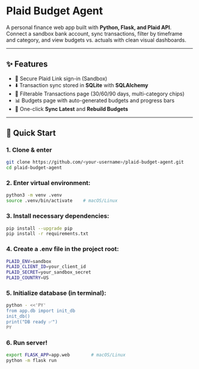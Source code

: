 # Plaid Budget Agent

A personal finance web app built with **Python, Flask, and Plaid API**.  
Connect a sandbox bank account, sync transactions, filter by timeframe and category, and view budgets vs. actuals with clean visual dashboards.

---

## ✨ Features
- 🔗 Secure Plaid Link sign-in (Sandbox)
- ⬇️ Transaction sync stored in **SQLite** with **SQLAlchemy**
- 🔎 Filterable Transactions page (30/60/90 days, multi-category chips)
- 📊 Budgets page with auto-generated budgets and progress bars
- 🔁 One-click **Sync Latest** and **Rebuild Budgets**

---

## 🚀 Quick Start

### 1. Clone & enter
```bash
git clone https://github.com/<your-username>/plaid-budget-agent.git
cd plaid-budget-agent
```
### 2. Enter virtual environment:
```bash
python3 -m venv .venv
source .venv/bin/activate    # macOS/Linux
```
### 3. Install necessary dependencies:
```bash
pip install --upgrade pip
pip install -r requirements.txt
```
### 4. Create a .env file in the project root:
```bash
PLAID_ENV=sandbox
PLAID_CLIENT_ID=your_client_id
PLAID_SECRET=your_sandbox_secret
PLAID_COUNTRY=US
```
### 5. Initialize database (in terminal):
```bash
python - <<'PY'
from app.db import init_db
init_db()
print("DB ready ✅")
PY
```
### 6. Run server!
```bash
export FLASK_APP=app.web        # macOS/Linux
python -m flask run
```

